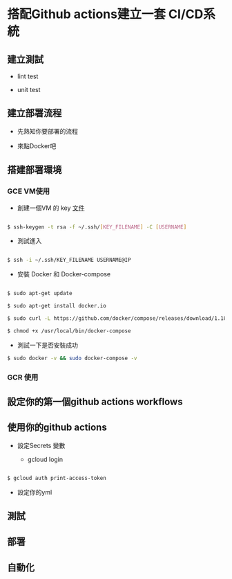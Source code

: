 # 搭配Github actions建立一套 CI/CD系統

## 建立測試

  * lint test

  * unit test

## 建立部署流程

  * 先熟知你要部署的流程

  * 來點Docker吧

## 搭建部署環境

### GCE VM使用

* 創建一個VM 的 key [文件](https://cloud.google.com/compute/docs/instances/adding-removing-ssh-keys#createsshkeys)

```bash

$ ssh-keygen -t rsa -f ~/.ssh/[KEY_FILENAME] -C [USERNAME]

```

* 測試進入

```bash

$ ssh -i ~/.ssh/KEY_FILENAME USERNAME@IP

```

* 安裝 Docker 和 Docker-compose

```bash

$ sudo apt-get update

```

```bash
$ sudo apt-get install docker.io

```

```bash
$ sudo curl -L https://github.com/docker/compose/releases/download/1.18.0/docker-compose-`uname -s`-`uname -m` -o /usr/local/bin/docker-compose
```

```bash
$ chmod +x /usr/local/bin/docker-compose
```

* 測試一下是否安裝成功

```bash
$ sudo docker -v && sudo docker-compose -v
```


### GCR 使用

## 設定你的第一個github actions workflows

## 使用你的github actions
  
* 設定Secrets 變數

  * gcloud login

```bash

$ gcloud auth print-access-token

```

  * 設定你的yml

## 測試

## 部署

## 自動化

